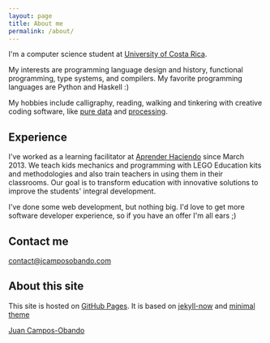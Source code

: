 ```yaml
---
layout: page
title: About me
permalink: /about/
---
```


I'm a computer science student at [University of Costa Rica](https://www.ucr.ac.cr/).

My interests are programming language design and history, functional programming, type systems, and compilers. My favorite programming languages are Python and Haskell :)

My hobbies include calligraphy, reading, walking and tinkering with creative coding software, like [pure data](https://puredata.info/) and [processing](https://processing.org/). 

## Experience

I've worked as a learning facilitator at [Aprender Haciendo](http://www.aprenderhaciendo.co.cr/) since March 2013. We teach kids mechanics and programming with LEGO Education kits and methodologies and also train teachers in using them in their classrooms. Our goal is to transform education with innovative solutions to improve the students' integral development.

I've done some web development, but nothing big. I'd love to get more software developer experience, so if you have an offer I'm all ears ;)

## Contact me

[contact@jcamposobando.com](mailto:contact@jcamposobando.com)

## About this site

This site is hosted on [GitHub Pages](https://pages.github.com/). It is based on [jekyll-now](https://github.com/barryclark/jekyll-now) and [minimal theme](https://github.com/pages-themes/minimal)

<div class="LI-profile-badge"  data-version="v1" data-size="large" data-locale="en_US" data-type="horizontal" data-theme="light" data-vanity="jcamposobando"><a class="LI-simple-link" href='https://cr.linkedin.com/in/jcamposobando?trk=profile-badge'>Juan Campos-Obando</a></div>

<script type="text/javascript" src="http://platform.linkedin.com/badges/js/profile.js" async defer></script>
